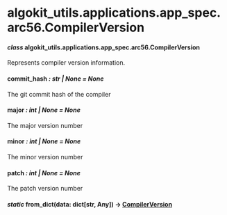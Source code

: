 # algokit_utils.applications.app_spec.arc56.CompilerVersion

#### *class* algokit_utils.applications.app_spec.arc56.CompilerVersion

Represents compiler version information.

#### commit_hash *: str | None* *= None*

The git commit hash of the compiler

#### major *: int | None* *= None*

The major version number

#### minor *: int | None* *= None*

The minor version number

#### patch *: int | None* *= None*

The patch version number

#### *static* from_dict(data: dict[str, Any]) → [CompilerVersion](#algokit_utils.applications.app_spec.arc56.CompilerVersion)
